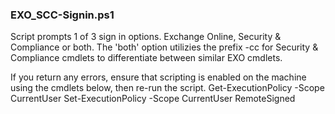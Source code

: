 ### EXO_SCC-Signin.ps1
Script prompts 1 of 3 sign in options. Exchange Online, Security & Compliance or both. The 'both' option utilizies the prefix -cc for Security & Compliance cmdlets to differentiate between similar EXO cmdlets.

If you return any errors, ensure that scripting is enabled on the machine using the cmdlets below, then re-run the script.
Get-ExecutionPolicy -Scope CurrentUser
Set-ExecutionPolicy -Scope CurrentUser RemoteSigned